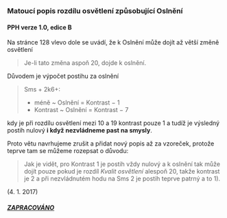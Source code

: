 ### Matoucí popis rozdílu osvětlení způsobující Oslnění

#### PPH verze 1.0, edice B

Na stránce 128 vlevo dole se uvádí, že k Oslnění může dojít až větší změně osvětlení
> Je-li tato změna aspoň 20, dojde k oslnění.

Důvodem je výpočet postihu za oslnění
> Sms + 2k6+:
>  - méně	~	Oslnění = Kontrast − 1
>  - Kontrast	~	Oslnění = Kontrast − 7

kdy je při rozdílu osvětlení mezi 10 a 19 kontrast pouze 1 a tudíž je výsledný postih nulový **i když nezvládneme past na smysly**.

Proto větu navrhujeme zrušit a přidat nový popis až za vzoreček, protože teprve tam se můžeme rozepsat o důvodu:

> Jak je vidět, pro Kontrast 1 je postih vždy nulový a k oslnění tak může dojít pouze pokud je rozdíl
*Kvalit osvětlení* alespoň 20, takže kontrast je 2 a při nezvládnutém hodu na Sms 2 je postih teprve patrný a to 1).

(4. 1. 2017)

##### [ZAPRACOVÁNO](https://pph.drdplus.info/#oslneni_az_pri_zmene_alespon)